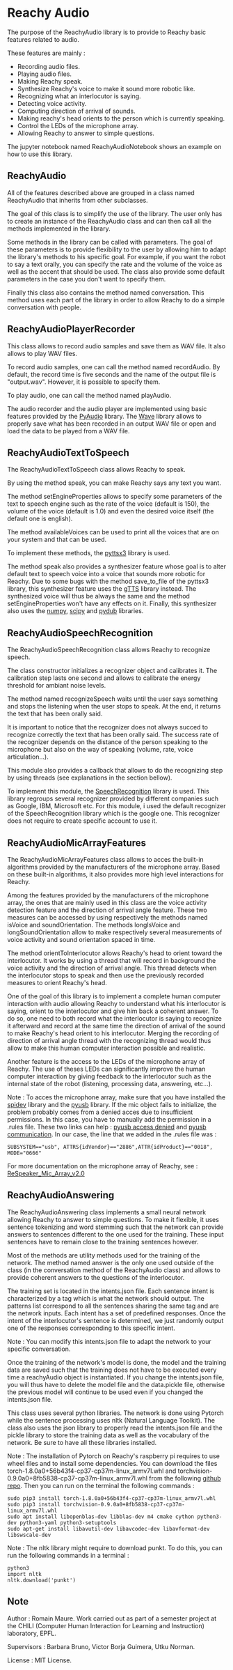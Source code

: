 # Reachy Audio

The purpose of the ReachyAudio library is to provide to Reachy basic features 
related to audio.

These features are mainly : 
- Recording audio files.
- Playing audio files.
- Making Reachy speak.
- Synthesize Reachy's voice to make it sound more robotic like.
- Recognizing what an interlocutor is saying.
- Detecting voice activity.
- Computing direction of arrival of sounds.
- Making reachy's head orients to the person which is currently speaking.
- Control the LEDs of the microphone array.
- Allowing Reachy to answer to simple questions.

The jupyter notebook named ReachyAudioNotebook shows an example on how to use this library.


## ReachyAudio

All of the features described above are grouped in a class named ReachyAudio
that inherits from other subclasses.

The goal of this class is to simplify the use of the library. The user only has 
to create an instance of the ReachyAudio class and can then call all the methods
implemented in the library.

Some methods in the library can be called with parameters. The goal of these 
parameters is to provide flexibility to the user by allowing him to adapt the 
library's methods to his specific goal.
For example, if you want the robot to say a text orally, you can specify the
rate and the volume of the voice as well as the accent that should be used.
The class also provide some default parameters in the case you don't want to 
specify them.

Finally this class also contains the method named conversation. This method 
uses each part of the library in order to allow Reachy to do a simple conversation 
with people.


## ReachyAudioPlayerRecorder

This class allows to record audio samples and save them as WAV file. It also allows to play WAV files.

To record audio samples, one can call the method named recordAudio. By default, the record time is five seconds and the name of the output file is "output.wav". However, it is possible to specify them.

To play audio, one can call the method named playAudio.

The audio recorder and the audio player are implemented using basic features provided by the [PyAudio](https://pypi.org/project/PyAudio/) library.
The [Wave](https://pypi.org/project/Wave/) library allows to properly save what has been recorded in an output WAV file or open and load the data to be played from a WAV file.


## ReachyAudioTextToSpeech

The ReachyAudioTextToSpeech class allows Reachy to speak.

By using the method speak, you can make Reachy says any text you want.

The method setEngineProperties allows to specify some parameters of the text to speech engine such as the rate of the voice (default is 150), the volume of the voice (default is 1.0) and even the desired voice itself (the default one is english).

The method availableVoices can be used to print all the voices that are on your system and that can be used.

To implement these methods, the [pyttsx3](https://pypi.org/project/pyttsx3/) library is used.

The method speak also provides a synthesizer feature whose goal is to alter default text to speech voice into a voice that sounds more robotic for Reachy.
Due to some bugs with the method save_to_file of the pyttsx3 library, this synthesizer feature uses the [gTTS](https://pypi.org/project/gTTS/) library instead.
The synthesized voice will thus be always the same and the method setEngineProperties won't have any effects on it.
Finally, this synthesizer also uses the [numpy](https://pypi.org/project/numpy/), [scipy](https://pypi.org/project/scipy/) and [pydub](https://pypi.org/project/pydub/) libraries.


## ReachyAudioSpeechRecognition

The ReachyAudioSpeechRecognition class allows Reachy to recognize speech.

The class constructor initializes a recognizer object and calibrates it. The calibration step lasts one second and allows to calibrate the energy threshold for ambiant noise levels. 

The method named recognizeSpeech waits until the user says something and stops the listening when the user stops to speak. At the end, it returns the text that has been orally said. 

It is important to notice that the recognizer does not always succed to recognize correctly the text that has been orally said. The success rate of the recognizer depends on the distance of the person speaking to the microphone but also on the way of speaking (volume, rate, voice articulation...).

This module also provides a callback that allows to do the recognizing step by using threads (see explanations in the section bellow).

To implement this module, the [SpeechRecognition](https://pypi.org/project/SpeechRecognition/) library is used. This library regroups several recognizer provided by different companies such as Google, IBM, Microsoft etc. For this module, i used the default recognizer of the SpeechRecognition library which is the google one. This recognizer does not require to create specific account to use it.


## ReachyAudioMicArrayFeatures

The ReachyAudioMicArrayFeatures class allows to acces the built-in algorithms provided by the manufacturers of the microphone array. Based on these built-in algorithms, it also provides more high level interactions for Reachy.

Among the features provided by the manufacturers of the microphone array, the ones that are mainly used in this class are the voice activity detection feature and the direction of arrival angle feature.
These two measures can be accessed by using respectively the methods named isVoice and soundOrientation.
The methods longIsVoice and longSoundOrientation allow to make respectively several measurements of voice activity and sound orientation spaced in time.

The method orientToInterlocutor allows Reachy's head to orient toward the interlocutor. It works by using a thread that will record in background the voice activity and the direction of arrival angle. This thread detects when the interlocutor stops to speak and then use the previously recorded measures to orient Reachy's head.

One of the goal of this library is to implement a complete human computer interaction with audio allowing Reachy to understand what his interlocutor is saying, orient to the interlocutor and give him back a coherent answer. To do so, one need to both record what the interlocutor is saying to recognize it afterward and record at the same time the direction of arrival of the sound to make Reachy's head orient to his interlocutor. Merging the recording of direction of arrival angle thread with the recognizing thread would thus allow to make this human computer interaction possible and realistic.

Another feature is the access to the LEDs of the microphone array of Reachy. The use of theses LEDs can significantly improve the human computer interaction by giving feedback to the interlocutor such as the internal state of the robot (listening, processing data, answering, etc...).

Note : To acces the microphone array, make sure that you have installed the [spidev](https://pypi.org/project/spidev/) library and the [pyusb](https://pypi.org/project/pyusb/) library. If the mic object fails to initialize, the problem probably comes from a denied acces due to insufficient permissions. In this case, you have to manually add the permission in a .rules file. These two links can help : [pyusb access denied](https://stackoverflow.com/questions/53125118/why-is-python-pyusb-usb-core-access-denied-due-to-permissions-and-why-wont-the) and [pyusb communication](https://stackoverflow.com/questions/31992058/how-can-i-comunicate-with-this-device-using-pyusb/31994168#31994168).
In our case, the line that we added in the .rules file was : 

```
SUBSYSTEM=="usb", ATTRS{idVendor}=="2886",ATTR{idProduct}=="0018", MODE="0666"
```

For more documentation on the microphone array of Reachy, see : [ReSpeaker_Mic_Array_v2.0](https://wiki.seeedstudio.com/ReSpeaker_Mic_Array_v2.0/)


## ReachyAudioAnswering

The ReachyAudioAnswering class implements a small neural network allowing Reachy to answer to simple questions. To make it flexible, it uses sentence tokenizing and word stemming such that the network can provide answers to sentences different to the one used for the training. These input sentences have to remain close to the training sentences however.

Most of the methods are utility methods used for the training of the network. The method named answer is the only one used outside of the class (in the conversation method of the ReachyAudio class) and allows to provide coherent answers to the questions of the interlocutor.

The training set is located in the intents.json file. Each sentence intent is characterized by a tag which is what the network should output. The patterns list correspond to all the sentences sharing the same tag and are the network inputs. Each intent has a set of predefined responses. Once the intent of the interlocutor's sentence is determined, we just randomly output one of the responses corresponding to this specific intent.

Note : You can modify this intents.json file to adapt the network to your specific conversation.

Once the training of the network's model is done, the model and the training data are saved such that the training does not have to be executed every time a reachyAudio object is instantiated. If you change the intents.json file, you will thus have to delete the model file and the data.pickle file, otherwise the previous model will continue to be used even if you changed the intents.json file.

This class uses several python libraries. The network is done using Pytorch while the sentence processing uses nltk (Natural Language Toolkit). The class also uses the json library to properly read the intents.json file and the pickle library to store the training data as well as the vocabulary of the network. Be sure to have all these libraries installed.

Note : The installation of Pytorch on Reachy's raspberry pi requires to use wheel files and to install some dependencies. You can download the files torch-1.8.0a0+56b43f4-cp37-cp37m-linux_armv7l.whl and torchvision-0.9.0a0+8fb5838-cp37-cp37m-linux_armv7l.whl from the following [github repo](https://github.com/sungjuGit/PyTorch-and-Vision-for-Raspberry-Pi-4B).
Then you can run on the terminal the following commands :

```
sudo pip3 install torch-1.8.0a0+56b43f4-cp37-cp37m-linux_armv7l.whl
sudo pip3 install torchvision-0.9.0a0+8fb5838-cp37-cp37m-linux_armv7l.whl
sudo apt install libopenblas-dev libblas-dev m4 cmake cython python3-dev python3-yaml python3-setuptools
sudo apt-get install libavutil-dev libavcodec-dev libavformat-dev libswscale-dev
```

Note : The nltk library might require to download punkt. To do this, you can run the following commands in a terminal :

```
python3
import nltk
nltk.download('punkt')
```

## Note

Author : Romain Maure. Work carried out as part of a semester project at the CHILI (Computer Human Interaction for Learning and Instruction) laboratory, EPFL.

Supervisors : Barbara Bruno, Victor Borja Guimera, Utku Norman.

License : MIT License.